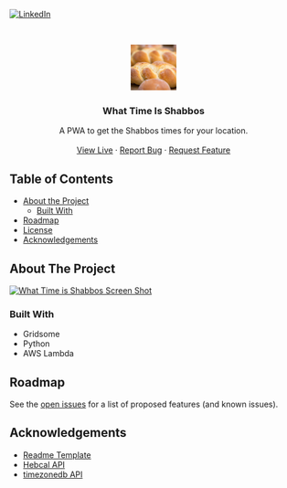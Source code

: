<!-- [![MIT License][license-shield]][license-url] -->
[![LinkedIn][linkedin-shield]][linkedin-url]

<!-- PROJECT LOGO -->
<br />
<p align="center">
  <a href="https://github.com/dherskowitz/whatTimeIsShabbos">
    <img src="/app/src/favicon.png" alt="Logo" width="80" height="80">
  </a>

  <h3 align="center">What Time Is Shabbos</h3>

  <p align="center">
    A PWA to get the Shabbos times for your location.
    <br />
    <br />
    <a href="https://what-time-is-shabbos.now.sh/">View Live</a>
    ·
    <a href="https://github.com/dherskowitz/whatTimeIsShabbos/issues">Report Bug</a>
    ·
    <a href="https://github.com/dherskowitz/whatTimeIsShabbos/issues">Request Feature</a>
  </p>
</p>



<!-- TABLE OF CONTENTS -->
## Table of Contents

* [About the Project](#about-the-project)
  * [Built With](#built-with)
* [Roadmap](#roadmap)
* [License](#license)
* [Acknowledgements](#acknowledgements)
<!-- * [Contact](#contact) -->



<!-- ABOUT THE PROJECT -->
## About The Project

[![What Time is Shabbos Screen Shot][product-screenshot]](https://what-time-is-shabbos.now.sh//screenshot.png)


### Built With

* Gridsome
* Python
* AWS Lambda


<!-- ROADMAP -->
## Roadmap

See the [open issues](https://github.com/dherskowitz/whatTimeIsShabbos/issues) for a list of proposed features (and known issues).


<!-- LICENSE -->
<!-- ## License

Distributed under the MIT License. See `LICENSE` for more information. -->



<!-- CONTACT -->
<!-- ## Contact
Project Link: [https://github.com/dherskowitz/whatTimeIsShabbos](https://github.com/dherskowitz/whatTimeIsShabbos) -->



<!-- ACKNOWLEDGEMENTS -->
## Acknowledgements

* [Readme Template](https://github.com/othneildrew/Best-README-Template)
* [Hebcal API](https://www.hebcal.com/shabbat/)
* [timezonedb API](http://api.timezonedb.com/)





<!-- MARKDOWN LINKS & IMAGES -->
<!-- https://www.markdownguide.org/basic-syntax/#reference-style-links -->
<!-- [contributors-shield]: https://img.shields.io/github/contributors/othneildrew/Best-README-Template.svg?style=flat-square -->
<!-- [contributors-url]: https://github.com/othneildrew/Best-README-Template/graphs/contributors -->
<!-- [forks-shield]: https://img.shields.io/github/forks/othneildrew/Best-README-Template.svg?style=flat-square
[forks-url]: https://github.com/dherskowitz/whatTimeIsShabbos/network/members -->
<!-- [stars-shield]: https://img.shields.io/github/stars/othneildrew/Best-README-Template.svg?style=flat-square
[stars-url]: https://github.com/dherskowitz/whatTimeIsShabbos/stargazers -->
<!-- [issues-shield]: https://img.shields.io/github/issues/othneildrew/Best-README-Template.svg?style=flat-square
[issues-url]: https://github.com/dherskowitz/whatTimeIsShabbos/issues -->
<!-- [license-shield]: https://img.shields.io/github/license/othneildrew/Best-README-Template.svg?style=flat-square
[license-url]: https://github.com/dherskowitz/whatTimeIsShabbos/blob/master/LICENSE.txt -->
[linkedin-shield]: https://img.shields.io/badge/-LinkedIn-black.svg?style=flat-square&logo=linkedin&colorB=555
[linkedin-url]: https://www.linkedin.com/in/daniel-herskowitz-405b95140/
[product-screenshot]: https://what-time-is-shabbos.now.sh/screenshot.png
